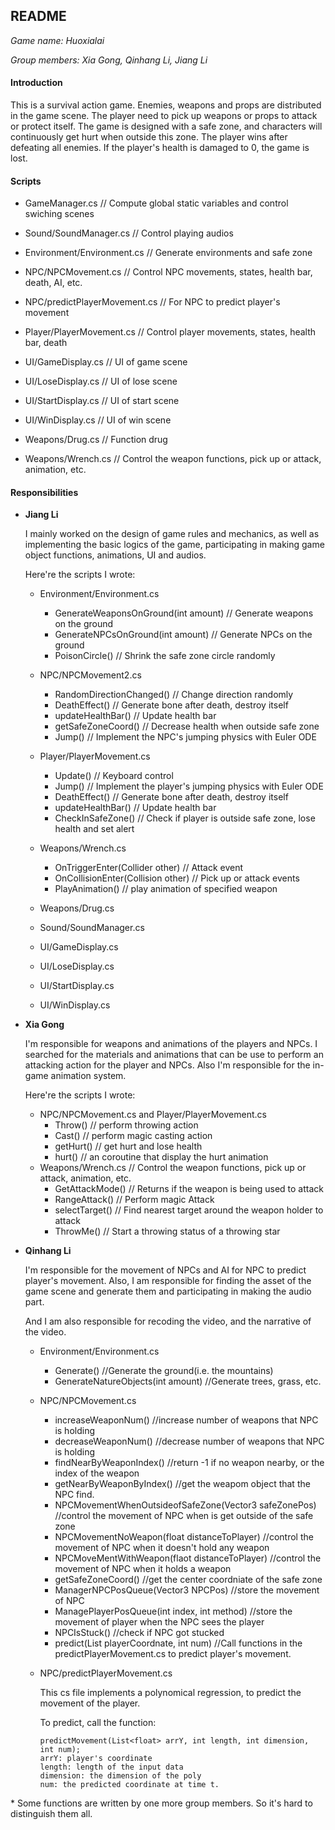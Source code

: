 ## README

*Game name: Huoxialai*

*Group members: Xia Gong, Qinhang Li, Jiang Li*

#### Introduction

This is a survival action game. Enemies, weapons and props are distributed in the game scene. The player need to pick up weapons or props to attack or protect itself. The game is designed with a safe zone, and characters will continuously get hurt when outside this zone. The player wins after defeating all enemies. If the player's health is damaged to 0, the game is lost.



#### Scripts

* GameManager.cs  // Compute global static variables and control swiching scenes
* Sound/SoundManager.cs  // Control playing audios

* Environment/Environment.cs  // Generate environments and safe zone

* NPC/NPCMovement.cs  // Control NPC movements, states, health bar, death, AI, etc.

* NPC/predictPlayerMovement.cs  // For NPC to predict player's movement
* Player/PlayerMovement.cs  // Control player movements, states, health bar, death
* UI/GameDisplay.cs  // UI of game scene
* UI/LoseDisplay.cs  // UI of lose scene
* UI/StartDisplay.cs  // UI of start scene
* UI/WinDisplay.cs  // UI of win scene
* Weapons/Drug.cs  // Function drug
* Weapons/Wrench.cs  // Control the weapon functions, pick up or attack, animation, etc.

#### Responsibilities

* **Jiang Li**

  I mainly worked on the design of game rules and mechanics, as well as implementing the basic logics of the game, participating in making game object functions, animations, UI and audios.

  Here're the scripts I wrote:

  * Environment/Environment.cs
    * GenerateWeaponsOnGround(int amount)  // Generate weapons on the ground
    * GenerateNPCsOnGround(int amount)  // Generate NPCs on the ground
    * PoisonCircle()  // Shrink the safe zone circle randomly
  * NPC/NPCMovement2.cs
    * RandomDirectionChanged()  // Change direction randomly
    * DeathEffect()  // Generate bone after death, destroy itself
    * updateHealthBar()  // Update health bar
    * getSafeZoneCoord()  // Decrease health when outside safe zone
    * Jump()  // Implement the NPC's jumping physics with Euler ODE
    
  * Player/PlayerMovement.cs
      * Update()  // Keyboard control
      * Jump()  // Implement the player's jumping physics with Euler ODE
      * DeathEffect()  // Generate bone after death, destroy itself
      * updateHealthBar()  // Update health bar
      * CheckInSafeZone()  // Check if player is outside safe zone, lose health and set alert
  * Weapons/Wrench.cs
    * OnTriggerEnter(Collider other)  // Attack event
    * OnCollisionEnter(Collision other)  // Pick up or attack events
    * PlayAnimation()  // play animation of specified weapon
  * Weapons/Drug.cs
  * Sound/SoundManager.cs
  * UI/GameDisplay.cs
  * UI/LoseDisplay.cs
  * UI/StartDisplay.cs
  * UI/WinDisplay.cs
  
* **Xia Gong**

  I'm responsible for weapons and animations of the players and NPCs. I searched for the materials and animations that can be use to perform an attacking action for the player and NPCs. Also I'm responsible for the in-game animation system.

  Here're the scripts I wrote:

  * NPC/NPCMovement.cs  and Player/PlayerMovement.cs
    * Throw() // perform throwing action
    * Cast() // perform magic casting action
    * getHurt() // get hurt and lose health
    * hurt() // an coroutine that display the hurt animation
  * Weapons/Wrench.cs  // Control the weapon functions, pick up or attack, animation, etc.
    * GetAttackMode() // Returns if the weapon is being  used to attack
    * RangeAttack() // Perform magic Attack
    * selectTarget() // Find nearest target around the weapon holder to attack
    * ThrowMe() // Start a throwing status of a throwing star
  
* **Qinhang Li**

    I'm responsible for the movement of NPCs and AI for NPC to predict player's movement.  Also, I am responsible for finding the asset of the game scene and generate them and participating in making the audio part. 

    And I am also responsible for recoding the video, and the narrative of the video.

    * Environment/Environment.cs
      
      *  Generate() //Generate the ground(i.e. the mountains)
      *  GenerateNatureObjects(int amount) //Generate trees, grass, etc.
      
    * NPC/NPCMovement.cs

      * increaseWeaponNum() //increase number of weapons that NPC is holding
      * decreaseWeaponNum() //decrease number of weapons that NPC is holding
      * findNearByWeaponIndex() //return -1 if no weapon nearby, or the index of the weapon
      * getNearByWeaponByIndex() //get the weapom object that the NPC find.
      * NPCMovementWhenOutsideofSafeZone(Vector3 safeZonePos) //control the movement of NPC when is get outside of the safe zone
      * NPCMovementNoWeapon(float distanceToPlayer) //control the movement of NPC when it doesn't hold any weapon
      * NPCMoveMentWithWeapon(flaot distanceToPlayer) //control the movement of NPC when it holds a weapon
      * getSafeZoneCoord() //get the center coordniate of the safe zone
      * ManagerNPCPosQueue(Vector3 NPCPos) //store the movement of NPC
      * ManagePlayerPosQueue(int index, int method) //store the movement of player when the NPC sees the player
      * NPCIsStuck() //check if NPC got stucked
      * predict(List<float> playerCoordnate, int num) //Call functions in the predictPlayerMovement.cs to predict player's movement.

    * NPC/predictPlayerMovement.cs

      This cs file implements a polynomical regression, to predict the movement of the player.

      To predict, call the function:

      ```
      predictMovement(List<float> arrY, int length, int dimension, int num);
      arrY: player's coordinate
      length: length of the input data
      dimension: the dimension of the poly
      num: the predicted coordinate at time t.
      ```


\* Some functions are written by one more group members. So it's hard to distinguish them all.

